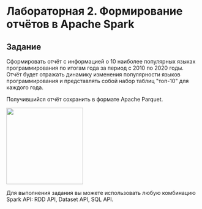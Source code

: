 # Лабораторная 2. Формирование отчётов в Apache Spark
## Задание
Сформировать отчёт с информацией о 10 наиболее популярных языках программирования по итогам года за период с 2010 по 2020 годы. Отчёт будет отражать динамику изменения популярности языков программирования и представлять собой набор таблиц "топ-10" для каждого года.

Получившийся отчёт сохранить в формате Apache Parquet.

<img src="/LR2/LR.png" width="200"/>

Для выполнения задания вы можете использовать любую комбинацию Spark API: RDD API, Dataset API, SQL API.
